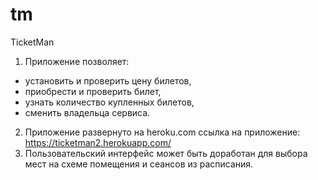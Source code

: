 # tm
TicketMan
1. Приложение позволяет:
  - установить и проверить цену билетов,
  - приобрести и проверить билет,
  - узнать количество купленных билетов,
  - сменить владельца сервиса.
2. Приложение развернуто на heroku.com
ссылка на приложение: https://ticketman2.herokuapp.com/
3. Пользовательский интерфейс может быть доработан для выбора мест на схеме помещения и сеансов из расписания.
